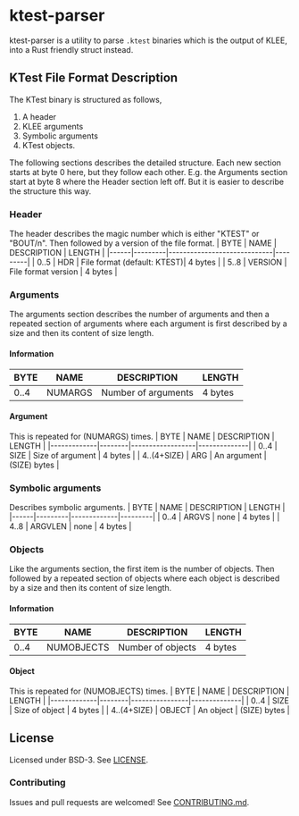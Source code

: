 # ktest-parser
ktest-parser is a utility to parse `.ktest` binaries which is the output of KLEE, into a Rust friendly struct instead.

## KTest File Format Description
The KTest binary is structured as follows, 
1. A header 
2. KLEE arguments 
3. Symbolic arguments
4. KTest objects.

The following sections describes the detailed structure. Each new section starts at byte 0 here, but they follow each other. E.g. the Arguments section start at byte 8 where the Header section left off. But it is easier to describe the structure this way.

### Header
The header describes the magic number which is either "KTEST" or "BOUT/n". Then followed
by a version of the file format.
| BYTE | NAME    | DESCRIPTION                 | LENGTH  |
|------|---------|-----------------------------|---------|
| 0..5 | HDR     | File format (default: KTEST)| 4 bytes |
| 5..8 | VERSION | File format version         | 4 bytes |

### Arguments
The arguments section describes the number of arguments and then a repeated section of
arguments where each argument is first described by a size and then its content of size length.
#### Information
| BYTE | NAME   | DESCRIPTION                 | LENGTH  |
|------|--------|-----------------------------|---------|
| 0..4 | NUMARGS| Number of arguments         | 4 bytes |

#### Argument
This is repeated for (NUMARGS) times.
| BYTE        | NAME   | DESCRIPTION      | LENGTH       |
|-------------|--------|------------------|--------------|
| 0..4        | SIZE   | Size of argument | 4 bytes      |
| 4..(4+SIZE) | ARG    | An argument      | (SIZE) bytes |        

### Symbolic arguments
Describes symbolic arguments.
| BYTE | NAME    | DESCRIPTION | LENGTH  |
|------|---------|-------------|---------|
| 0..4 | ARGVS   | none        | 4 bytes |
| 4..8 | ARGVLEN | none        | 4 bytes |

### Objects
Like the arguments section, the first item is the number of objects. Then followed by
a repeated section of objects where each object is described by a size and then its content
of size length.
#### Information
| BYTE | NAME      | DESCRIPTION       | LENGTH  |
|------|-----------|-------------------|---------|
| 0..4 | NUMOBJECTS| Number of objects | 4 bytes |

#### Object
This is repeated for (NUMOBJECTS) times.
| BYTE        | NAME   | DESCRIPTION    | LENGTH       |
|-------------|--------|----------------|--------------|
| 0..4        | SIZE   | Size of object | 4 bytes      |
| 4..(4+SIZE) | OBJECT | An object      | (SIZE) bytes |

## License
Licensed under BSD-3. See [LICENSE](/LICENSE).

### Contributing
Issues and pull requests are welcomed! See [CONTRIBUTING.md](/CONTRIBUTING.md).
